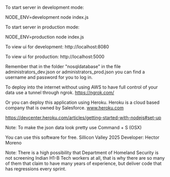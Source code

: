 To start server in development mode:

NODE_ENV=development node index.js

To start server in production mode:

NODE_ENV=production node index.js

To view ui for development:
http://localhost:8080

To view ui for production:
http://localhost:5000

Remember that in the folder "nosqldatabase" in the file administrators_dev.json or administrators_prod.json you can find a username and password for you to log in.

To deploy into the internet without using AWS to have full control of your data use a tunnel through ngrok.
https://ngrok.com/

Or you can deploy this application using Heroku. Heroku is a cloud based company that is owned by Salesforce.
www.heroku.com

https://devcenter.heroku.com/articles/getting-started-with-nodejs#set-up

Note: To make the json data look pretty use Command + S (OSX)

You can use this software for free.
Sillicon Valley 2025
Developer: Hector Moreno

Note: There is a high possibility that Department of Homeland Security is not screening Indian H1-B Tech workers at all, that is why there are so many of them that claim to have many years of experience, but deliver code that has regressions every sprint.
